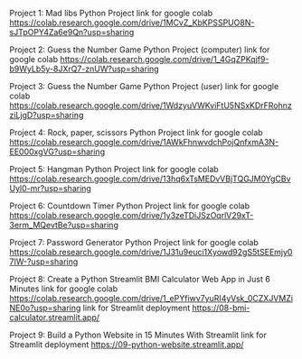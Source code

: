 Project 1: Mad libs Python Project
link for google colab
https://colab.research.google.com/drive/1MCvZ_KbKPSSPUO8N-sJTpOPY4Za6e9Qn?usp=sharing

Project 2: Guess the Number Game Python Project (computer)
link for google colab
https://colab.research.google.com/drive/1_4GqZPKqjf9-b9WyLb5y-8JXrQ7-znUW?usp=sharing

Project 3: Guess the Number Game Python Project (user)
link for google colab
https://colab.research.google.com/drive/1WdzyuVWKviFtU5NSxKDrFRohnzziLjgD?usp=sharing

Project 4: Rock, paper, scissors Python Project
link for google colab
https://colab.research.google.com/drive/1AWkFhnwvdchPojQnfxmA3N-EE000xgVG?usp=sharing

Project 5: Hangman Python Project
link for google colab
https://colab.research.google.com/drive/13hq6xTsMEDvVBjTQGJM0YgCBvUyl0-mr?usp=sharing

Project 6: Countdown Timer Python Project
link for google colab
https://colab.research.google.com/drive/1y3zeTDiJSzOqrlV29xT-3erm_MQevtBe?usp=sharing

Project 7: Password Generator Python Project
link for google colab
https://colab.research.google.com/drive/1J31u9euci1Xyowd92gS5tSEEmjy07IW-?usp=sharing

Project 8: Create a Python Streamlit BMI Calculator Web App in Just 6 Minutes
link for google colab
https://colab.research.google.com/drive/1_ePYfiwv7yuRI4yVsk_0CZXJVMZiNE0o?usp=sharing
link for Streamlit deployment
https://08-bmi-calculator.streamlit.app/

Project 9: Build a Python Website in 15 Minutes With Streamlit
link for Streamlit deployment
https://09-python-website.streamlit.app/
